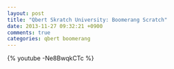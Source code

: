 ```yaml
---
layout: post
title: "Qbert Skratch University: Boomerang Scratch"
date: 2013-11-27 09:32:21 +0900
comments: true
categories: qbert boomerang
---
```


{% youtube -Ne8BwqkCTc %}
